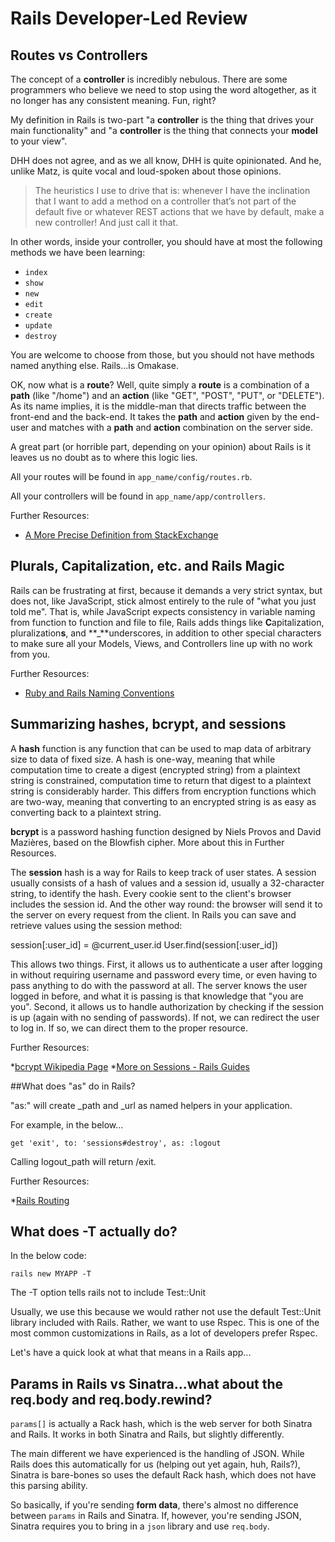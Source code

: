 # Rails Developer-Led Review

## Routes vs Controllers

The concept of a **controller** is incredibly nebulous.  There are some programmers who believe we need to stop using the word altogether, as it no longer has any consistent meaning.  Fun, right?

My definition in Rails is two-part "a **controller** is the thing that drives your main functionality" and "a **controller** is the thing that connects your **model** to your view".

DHH does not agree, and as we all know, DHH is quite opinionated.  And he, unlike Matz, is quite vocal and loud-spoken about those opinions.  

>The heuristics I use to drive that is: whenever I have the inclination that I want to add a method on a controller that’s not part of the default five or whatever REST actions that we have by default, make a new controller! And just call it that.

In other words, inside your controller, you should have at most the following methods we have been learning:

* `index`
* `show`
* `new`
* `edit`
* `create`
* `update`
* `destroy`
 
You are welcome to choose from those, but you should not have methods named anything else.  Rails...is Omakase.

OK, now what is a **route**?  Well, quite simply a **route** is a combination of a **path** (like "/home") and an **action** (like "GET", "POST", "PUT", or "DELETE").  As its name implies, it is the middle-man that directs traffic between the front-end and the back-end.  It takes the **path** and **action** given by the end-user and matches with a **path** and **action** combination on the server side.

A great part (or horrible part, depending on your opinion) about Rails is it leaves us no doubt as to where this logic lies.

All your routes will be found in `app_name/config/routes.rb`.

All your controllers will be found in `app_name/app/controllers`.

Further Resources:

* [A More Precise Definition from StackExchange](http://programmers.stackexchange.com/questions/135495/in-mvc-what-is-the-difference-between-controller-and-router)

## Plurals, Capitalization, etc. and Rails Magic

Rails can be frustrating at first, because it demands a very strict syntax, but does not, like JavaScript, stick almost entirely to the rule of "what you just told me".  That is, while JavaScript expects consistency in variable naming from function to function and file to file, Rails adds things like **C**apitalization, pluralization**s**, and **_**underscores, in addition to other special characters to make sure all your Models, Views, and Controllers line up with no work from you.

Further Resources:

* [Ruby and Rails Naming Conventions](http://itsignals.cascadia.com.au/?p=7)

## Summarizing hashes, bcrypt, and sessions

A **hash** function is any function that can be used to map data of arbitrary size to data of fixed size.  A hash is one-way, meaning that while computation time to create a digest (encrypted string) from a plaintext string is constrained, computation time to return that digest to a plaintext string is considerably harder.  This differs from encryption functions which are two-way, meaning that converting to an encrypted string is as easy as converting back to a plaintext string.

**bcrypt** is a password hashing function designed by Niels Provos and David Mazières, based on the Blowfish cipher.  More about this in Further Resources.

The **session** hash is a way for Rails to keep track of user states.  A session usually consists of a hash of values and a session id, usually a 32-character string, to identify the hash. Every cookie sent to the client's browser includes the session id. And the other way round: the browser will send it to the server on every request from the client. In Rails you can save and retrieve values using the session method:

session[:user_id] = @current_user.id
User.find(session[:user_id])

This allows two things.  First, it allows us to authenticate a user after logging in without requiring username and password every time, or even having to pass anything to do with the password at all.  The server knows the user logged in before, and what it is passing is that knowledge that "you are you".  Second, it allows us to handle authorization by checking if the session is up (again with no sending of passwords).  If not, we can redirect the user to log in.  If so, we can direct them to the proper resource.

Further Resources:

*[bcrypt Wikipedia Page](https://en.wikipedia.org/wiki/Bcrypt)
*[More on Sessions - Rails Guides](http://guides.rubyonrails.org/security.html)

##What does "as" do in Rails?

"as:" will create <name>_path and <name>_url as named helpers in your application. 

For example, in the below...

`get 'exit', to: 'sessions#destroy', as: :logout`

Calling logout_path will return /exit.

Further Resources:

*[Rails Routing](http://guides.rubyonrails.org/routing.html)

## What does -T actually do?

In the below code:

`rails new MYAPP -T`

The -T option tells rails not to include Test::Unit

Usually, we use this because we would rather not use the default Test::Unit library included with Rails.  Rather, we want to use Rspec.  This is one of the most common customizations in Rails, as a lot of developers prefer Rspec.

Let's have a quick look at what that means in a Rails app...

## Params in Rails vs Sinatra...what about the req.body and req.body.rewind?

`params[]` is actually a Rack hash, which is the web server for both Sinatra and Rails.  It works in both Sinatra and Rails, but slightly differently.

The main different we have experienced is the handling of JSON.  While Rails does this automatically for us (helping out yet again, huh, Rails?), Sinatra is bare-bones so uses the default Rack hash, which does not have this parsing ability.

So basically, if you're sending **form data**, there's almost no difference between `params` in Rails and Sinatra.  If, however, you're sending JSON, Sinatra requires you to bring in a `json` library and use `req.body`.
